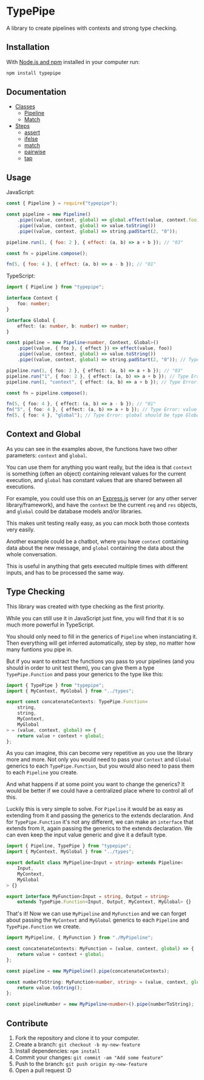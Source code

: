 # TypePipe

A library to create pipelines with contexts and strong type checking.

## Installation

With [Node.js and npm](https://nodejs.org/) installed in your computer run:

```bash
npm install typepipe
```

## Documentation

- [Classes](./src/classes/README.md#classes)
  - [Pipeline](./src/classes/Pipeline/README.md#pipeline)
  - [Match](./src/classes/Match/README.md#match)
- [Steps](./src/steps/README.md#steps)
  - [assert](./src/steps/README.md#assert)
  - [ifelse](./src/steps/README.md#ifelse)
  - [match](./src/steps/README.md#match)
  - [pairwise](./src/steps/README.md#pairwise)
  - [tap](./src/steps/README.md#tap)

## Usage

JavaScript:

```js
const { Pipeline } = require("typepipe");

const pipeline = new Pipeline()
	.pipe((value, context, global) => global.effect(value, context.foo))
	.pipe((value, context, global) => value.toString())
	.pipe((value, context, global) => string.padStart(2, "0"));

pipeline.run(1, { foo: 2 }, { effect: (a, b) => a + b }); // "03"

const fn = pipeline.compose();

fn(5, { foo: 4 }, { effect: (a, b) => a - b }); // "01"
```

TypeScript:

```ts
import { Pipeline } from "typepipe";

interface Context {
	foo: number;
}

interface Global {
	effect: (a: number, b: number) => number;
}

const pipeline = new Pipeline<number, Context, Global>()
	.pipe((value, { foo }, { effect }) => effect(value, foo))
	.pipe((value, context, global) => value.toString())
	.pipe((value, context, global) => string.padStart(2, "0")); // TypeScript knows `value` is a string now

pipeline.run(1, { foo: 2 }, { effect: (a, b) => a + b }); // "03"
pipeline.run("1", { foo: 2 }, { effect: (a, b) => a + b }); // Type Error: value should be a number
pipeline.run(1, "context", { effect: (a, b) => a + b }); // Type Error: context should be type Context

const fn = pipeline.compose();

fn(5, { foo: 4 }, { effect: (a, b) => a - b }); // "01"
fn("5", { foo: 4 }, { effect: (a, b) => a + b }); // Type Error: value should be a number
fn(5, { foo: 4 }, "global"); // Type Error: global should be type Global
```

## Context and Global

As you can see in the examples above, the functions have two other parameters: `context` and `global`.

You can use them for anything you want really, but the idea is that `context` is something (often an object) containing relevant values for the current execution, and `global` has constant values that are shared between all executions.

For example, you could use this on an [Express.js](https://github.com/expressjs/express) server (or any other server library/framework), and have the `context` be the current `req` and `res` objects, and `global` could be database models and/or libraries.

This makes unit testing really easy, as you can mock both those contexts very easily.

Another example could be a chatbot, where you have `context` containing data about the new message, and `global` containing the data about the whole conversation.

This is useful in anything that gets executed multiple times with different inputs, and has to be processed the same way.

## Type Checking

This library was created with type checking as the first priority.

While you can still use it in JavaScript just fine, you will find that it is so much more powerful in TypeScript.

You should only need to fill in the generics of `Pipeline` when instanciating it. Then everything will get inferred automatically, step by step, no matter how many funtions you pipe in.

But if you want to extract the functions you pass to your pipelines (and you should in order to unit test them), you can give them a type `TypePipe.Function` and pass your generics to the type like this:

```ts
import { TypePipe } from "typepipe";
import { MyContext, MyGlobal } from "../types";

export const concatenateContexts: TypePipe.Function<
	string,
	string,
	MyContext,
	MyGlobal
> = (value, context, global) => {
	return value + context + global;
};
```

As you can imagine, this can become very repetitive as you use the library more and more. Not only you would need to pass your `Context` and `Global` generics to each `TypePipe.Function`, but you would also need to pass them to each `Pipeline` you create.

And what happens if at some point you want to change the generics? It would be better if we could have a centralized place where to control all of this.

Luckily this is very simple to solve. For `Pipeline` it would be as easy as extending from it and passing the generics to the extends declaration. And for `TypePipe.Function` it's not any different, we can make an `interface` that extends from it, again passing the generics to the extends declaration. We can even keep the input value generic and give it a default type.

```ts
import { Pipeline, TypePipe } from "typepipe";
import { MyContext, MyGlobal } from "../types";

export default class MyPipeline<Input = string> extends Pipeline<
	Input,
	MyContext,
	MyGlobal
> {}

export interface MyFunction<Input = string, Output = string>
	extends TypePipe.Function<Input, Output, MyContext, MyGlobal> {}
```

That's it! Now we can use `MyPipeline` and `MyFunction` and we can forget about passing the `MyContext` and `MyGlobal` generics to each `Pipeline` and `TypePipe.Function` we create.

```ts
import MyPipeline, { MyFunction } from "./MyPipeline";

const concatenateContexts: MyFunction = (value, context, global) => {
	return value + context + global;
};

const pipeline = new MyPipeline().pipe(concatenateContexts);

const numberToString: MyFunction<number, string> = (value, context, global) => {
	return value.toString();
};

const pipelineNumber = new MyPipeline<number>().pipe(numberToString);
```

## Contribute

1. Fork the repository and clone it to your computer.
2. Create a branch: `git checkout -b my-new-feature`
3. Install dependencies: `npm install`
4. Commit your changes: `git commit -am "Add some feature"`
5. Push to the branch: `git push origin my-new-feature`
6. Open a pull request :D
